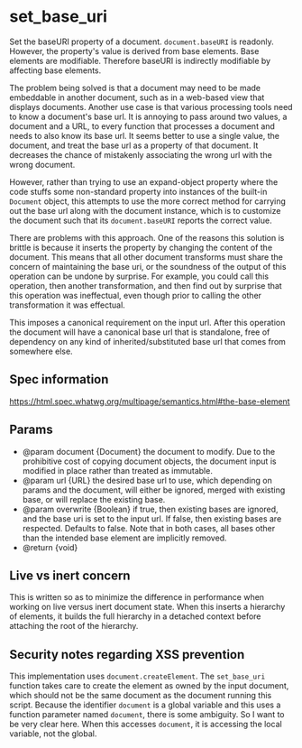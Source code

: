 # set_base_uri
Set the baseURI property of a document. `document.baseURI` is readonly. However, the property's value is derived from base elements. Base elements are modifiable. Therefore baseURI is indirectly modifiable by affecting base elements.

The problem being solved is that a document may need to be made embeddable in another document, such as in a web-based view that displays documents. Another use case is that various processing tools need to know a document's base url. It is annoying to pass around two values, a document and a URL, to every function that processes a document and needs to also know its base url. It seems better to use a single value, the document, and treat the base url as a property of that document. It decreases the chance of mistakenly associating the wrong url with the wrong document.

However, rather than trying to use an expand-object property where the code stuffs some non-standard property into instances of the built-in `Document` object, this attempts to use the more correct method for carrying out the base url along with the document instance, which is to customize the document such that its `document.baseURI` reports the correct value.

There are problems with this approach. One of the reasons this solution is brittle is because it inserts the property by changing the content of the document. This means that all other document transforms must share the concern of maintaining the base uri, or the soundness of the output of this operation can be undone by surprise. For example, you could call this operation, then another transformation, and then find out by surprise that this operation was ineffectual, even though prior to calling the other transformation it was effectual.

This imposes a canonical requirement on the input url. After this operation the document will have a canonical base url that is standalone, free of dependency on any kind of inherited/substituted base url that comes from somewhere else.

## Spec information
https://html.spec.whatwg.org/multipage/semantics.html#the-base-element

## Params
* @param document {Document} the document to modify. Due to the prohibitive cost of copying document objects, the document input is modified in place rather than treated as immutable.
* @param url {URL} the desired base url to use, which depending on params and the document, will either be ignored, merged with existing base, or will replace the existing base.
* @param overwrite {Boolean} if true, then existing bases are ignored, and the base uri is set to the input url. If false, then existing bases are respected. Defaults to false. Note that in both cases, all bases other than the intended base element are implicitly removed.
* @return {void}

## Live vs inert concern
This is written so as to minimize the difference in performance when working on live versus inert document state. When this inserts a hierarchy of elements, it builds the
full hierarchy in a detached context before attaching the root of the hierarchy.

## Security notes regarding XSS prevention
This implementation uses `document.createElement`. The `set_base_uri` function takes care to create the element as owned by the input document, which should not be the same document as the document running this script. Because the identifier `document` is a global variable and this uses a function parameter named `document`, there is some ambiguity. So I want to be very clear here. When this accesses `document`, it is accessing the local variable, not the global.
